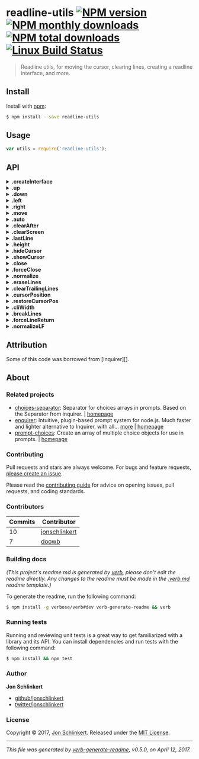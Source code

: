 # readline-utils [![NPM version](https://img.shields.io/npm/v/readline-utils.svg?style=flat)](https://www.npmjs.com/package/readline-utils) [![NPM monthly downloads](https://img.shields.io/npm/dm/readline-utils.svg?style=flat)](https://npmjs.org/package/readline-utils)  [![NPM total downloads](https://img.shields.io/npm/dt/readline-utils.svg?style=flat)](https://npmjs.org/package/readline-utils) [![Linux Build Status](https://img.shields.io/travis/enquirer/readline-utils.svg?style=flat&label=Travis)](https://travis-ci.org/enquirer/readline-utils)

> Readline utils, for moving the cursor, clearing lines, creating a readline interface, and more.

## Install

Install with [npm](https://www.npmjs.com/):

```sh
$ npm install --save readline-utils
```

## Usage

```js
var utils = require('readline-utils');
```

## API

<details>
<summary><strong>.createInterface</strong></summary>

### [.createInterface](index.js#L23)

Create a readline interface with the given `options`.

**Params**

* `options` **{Object}**

</details>

<details>
<summary><strong>.up</strong></summary>

### [.up](index.js#L39)

Move cursor up by `n` lines.

**Params**

* `rl` **{Readline}**: Readline interface
* `n` **{Number}**: Lines up to move. Default is `1`.

</details>

<details>
<summary><strong>.down</strong></summary>

### [.down](index.js#L52)

Move cursor down by `n` lines.

**Params**

* `rl` **{Readline}**: Readline interface
* `n` **{Number}**: Lines down to move. Default is `1`.

</details>

<details>
<summary><strong>.left</strong></summary>

### [.left](index.js#L65)

Move cursor left by `n` colums.

**Params**

* `rl` **{Readline}**: Readline interface
* `n` **{Number}**: Characters to move left. Default is `1`.

</details>

<details>
<summary><strong>.right</strong></summary>

### [.right](index.js#L78)

Move cursor right by `n` colums.

**Params**

* `rl` **{Readline}**: Readline interface
* `n` **{Number}**: Characters to move right. Default is `1`.

</details>

<details>
<summary><strong>.move</strong></summary>

### [.move](index.js#L97)

Move cursor up, down, left or right by `1` line.

**Params**

* `rl` **{Readline}**: Readline interface

**Example**

```js
var utils = require('readline-utils');
var rl = utils.createInterface();
rl.input.on('keypress', function(str, key) {
  utils.move(rl, key);
});
```

</details>

<details>
<summary><strong>.auto</strong></summary>

### [.auto](index.js#L117)

Callback function for the `keypress` event, to automatically move cursor up, down, left or right by `1` line.

**Params**

* `rl` **{Readline}**: Readline interface

**Example**

```js
var utils = require('readline-utils');
var rl = utils.createInterface();
rl.input.on('keypress', utils.auto(rl));
```

</details>

<details>
<summary><strong>.clearAfter</strong></summary>

### [.clearAfter](index.js#L143)

Clear `n` lines after the cursor.

**Params**

* `rl` **{Readline}**: Readline interface
* `n` **{Number}**: Number of lines to clear

</details>

<details>
<summary><strong>.clearScreen</strong></summary>

### [.clearScreen](index.js#L156)

Clear the terminal.

**Params**

* `rl` **{Readline}**: Readline interface
* `n` **{Number}**: Number of lines to clear

</details>

<details>
<summary><strong>.lastLine</strong></summary>

### [.lastLine](index.js#L169)

Get the last line from the given `str`

**Params**

* `str` **{String}**
* `returns` **{String}**

</details>

<details>
<summary><strong>.height</strong></summary>

### [.height](index.js#L181)

Get the height (rows) of the given `str`

**Params**

* `str` **{String}**
* `returns` **{Number}**

</details>

<details>
<summary><strong>.hideCursor</strong></summary>

### [.hideCursor](index.js#L193)

Hide the cursor.

**Params**

* `rl` **{Readline}**: Readline interface
* `returns` **{Object}**: readline-utils object for chaining

</details>

<details>
<summary><strong>.showCursor</strong></summary>

### [.showCursor](index.js#L206)

Show the cursor.

**Params**

* `rl` **{Readline}**: Readline interface
* `returns` **{Object}**: readline-utils object for chaining

</details>

<details>
<summary><strong>.close</strong></summary>

### [.close](index.js#L219)

Close the interface, remove event listeners, and restore/unmute prompt functionality

**Params**

* `rl` **{Readline}**: Readline interface
* `returns` **{Object}**: readline-utils object for chaining

</details>

<details>
<summary><strong>.forceClose</strong></summary>

### [.forceClose](index.js#L240)

Close the interface when the keypress is `^C`

**Params**

* `rl` **{Readline}**: Readline interface
* `returns` **{Object}**: readline-utils object for chaining

</details>

<details>
<summary><strong>.normalize</strong></summary>

### [.normalize](index.js#L254)

Normalize values from keypress events.

**Params**

* `str` **{String}**: Keypress source string emitted by the `keypress` event.
* `key` **{Object}**: Keypress `key` object emitted by the `keypress` event.
* `returns` **{Object}**: Normalized `event` object

</details>

<details>
<summary><strong>.eraseLines</strong></summary>

### [.eraseLines](index.js#L314)

Erase `n` lines

**Params**

* `n` **{Number}**
* `returns` **{String}**: Returns the unicode to erase lines

**Example**

```js
utils.eraseLines(3);
```

</details>

<details>
<summary><strong>.clearTrailingLines</strong></summary>

### [.clearTrailingLines](index.js#L337)

Remove lines from the bottom of the terminal.

**Params**

* `rl` **{Number}**: Readline interface
* `lines` **{Number}**: Number of lines to remove
* `height` **{Number}**: Content height
* `returns` **{Object}**: Returns the readline-utils object for chaining

</details>

<details>
<summary><strong>.cursorPosition</strong></summary>

### [.cursorPosition](index.js#L355)

Remember the cursor position

* `returns` **{Object}**: readline-utils object

</details>

<details>
<summary><strong>.restoreCursorPos</strong></summary>

### [.restoreCursorPos](index.js#L365)

Restore the cursor position to where it has been previously stored.

* `returns` **{Object}**: readline-utils object

</details>

<details>
<summary><strong>.cliWidth</strong></summary>

### [.cliWidth](index.js#L382)

Get the width of the terminal

**Params**

* `rl` **{Readline}**: Readline interface
* `returns` **{Number}**: Returns the number of columns.

</details>

<details>
<summary><strong>.breakLines</strong></summary>

### [.breakLines](index.js#L401)

Break lines longer than the cli width so we can normalize the
natural line returns behavior accross terminals. (I don't see how
this can work consistently. It seems brittle and will probably be replaced
with https://github.com/jonschlinkert/word-wrap)

**Params**

* `lines` **{Array}**: Array of lines
* `width` **{Number}**: Terminal width

</details>

<details>
<summary><strong>.forceLineReturn</strong></summary>

### [.forceLineReturn](index.js#L421)

Joins the lines returned from [.breakLines](#breakLines).

**Params**

* `lines` **{Array|String}**: String or array of lines.
* `width` **{Number}**: Terminal width
* `returns` **{String}**

</details>

<details>
<summary><strong>.normalizeLF</strong></summary>

### [.normalizeLF](index.js#L440)

Ensure the given `str` ends in a newline.

**Params**

* `str` **{String}**: The input string
* `returns` **{String}**

**Example**

```js
console.log(utils.normalizeLF('foo'));
//=> 'foo\n'
```

</details>

## Attribution

Some of this code was borrowed from [Inquirer][].

## About

### Related projects

* [choices-separator](https://www.npmjs.com/package/choices-separator): Separator for choices arrays in prompts. Based on the Separator from inquirer. | [homepage](https://github.com/enquirer/choices-separator "Separator for choices arrays in prompts. Based on the Separator from inquirer.")
* [enquirer](https://www.npmjs.com/package/enquirer): Intuitive, plugin-based prompt system for node.js. Much faster and lighter alternative to Inquirer, with all… [more](https://github.com/enquirer/enquirer) | [homepage](https://github.com/enquirer/enquirer "Intuitive, plugin-based prompt system for node.js. Much faster and lighter alternative to Inquirer, with all the same prompt types and more, but without the bloat.")
* [prompt-choices](https://www.npmjs.com/package/prompt-choices): Create an array of multiple choice objects for use in prompts. | [homepage](https://github.com/enquirer/prompt-choices "Create an array of multiple choice objects for use in prompts.")

### Contributing

Pull requests and stars are always welcome. For bugs and feature requests, [please create an issue](../../issues/new).

Please read the [contributing guide](.github/contributing.md) for advice on opening issues, pull requests, and coding standards.

### Contributors

| **Commits** | **Contributor** | 
| --- | --- |
| 10 | [jonschlinkert](https://github.com/jonschlinkert) |
| 7 | [doowb](https://github.com/doowb) |

### Building docs

_(This project's readme.md is generated by [verb](https://github.com/verbose/verb-generate-readme), please don't edit the readme directly. Any changes to the readme must be made in the [.verb.md](.verb.md) readme template.)_

To generate the readme, run the following command:

```sh
$ npm install -g verbose/verb#dev verb-generate-readme && verb
```

### Running tests

Running and reviewing unit tests is a great way to get familiarized with a library and its API. You can install dependencies and run tests with the following command:

```sh
$ npm install && npm test
```

### Author

**Jon Schlinkert**

* [github/jonschlinkert](https://github.com/jonschlinkert)
* [twitter/jonschlinkert](https://twitter.com/jonschlinkert)

### License

Copyright © 2017, [Jon Schlinkert](https://github.com/jonschlinkert).
Released under the [MIT License](LICENSE).

***

_This file was generated by [verb-generate-readme](https://github.com/verbose/verb-generate-readme), v0.5.0, on April 12, 2017._
